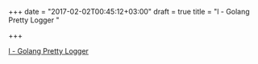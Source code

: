 +++
date = "2017-02-02T00:45:12+03:00"
draft = true
title = "l - Golang Pretty Logger "

+++

<p><a href="https://t.co/n48sZoFB9T">l - Golang Pretty Logger </a></p>
